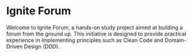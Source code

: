 # Ignite Forum

Welcome to Ignite Forum, a hands-on study project aimed at building a forum from the ground up.
This initiative is designed to provide practical experience in implementing principles such as Clean Code and Domain-Driven Design (DDD).
